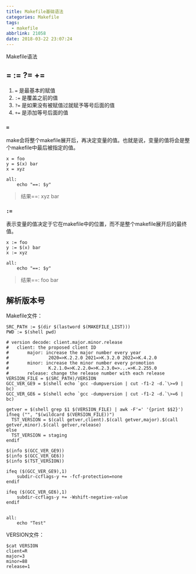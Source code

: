 ```yaml
---
title: Makefile基础语法
categories: Makefile
tags:
  - makefile
abbrlink: 21058
date: 2018-03-22 23:07:24
---
```


Makefile语法

<!--more-->

##  = := ?= +=

1. `=` 是最基本的赋值
2. `:=` 是覆盖之前的值
3. `?=` 是如果没有被赋值过就赋予等号后面的值
4. `+=` 是添加等号后面的值

### `=`

make会将整个makefile展开后，再决定变量的值。也就是说，变量的值将会是整个makefile中最后被指定的值。

```
x = foo
y = $(x) bar
x = xyz

all:
    echo "==: $y"
```
>结果==: xyz bar

### `:=`

表示变量的值决定于它在makefile中的位置，而不是整个makefile展开后的最终值。

```
x := foo
y := $(x) bar
x := xyz

all:
    echo "==: $y"
```
>结果==: foo bar


## 解析版本号

Makefile文件：
```
SRC_PATH := $(dir $(lastword $(MAKEFILE_LIST)))
PWD := $(shell pwd)

# version decode: client.major.minor.release
#	client: the proposed client ID
#       major: increase the major number every year
#       		2020=>K.2.2.0 2021=>K.3.2.0 2022=>K.4.2.0
#       minor: increase the minor number every promotion
#       		K.2.1.0=>K.2.2.0=>K.2.3.0=>...=>K.2.255.0
#       release: change the release number with each release
VERSION_FILE = $(SRC_PATH)/VERSION
GCC_VER_GE9 = $(shell echo `gcc -dumpversion | cut -f1-2 -d.`\>=9 | bc)
GCC_VER_GE6 = $(shell echo `gcc -dumpversion | cut -f1-2 -d.`\>=6 | bc)

getver = $(shell grep $1 $(VERSION_FILE) | awk -F'=' '{print $$2}')
ifneq ("", "$(wildcard $(VERSION_FILE))")
  TST_VERSION = $(call getver,client).$(call getver,major).$(call getver,minor).$(call getver,release)
else
  TST_VERSION = staging
endif

$(info $(GCC_VER_GE9))
$(info $(GCC_VER_GE6))
$(info $(TST_VERSION))

ifeq ($(GCC_VER_GE9),1)
	subdir-ccflags-y += -fcf-protection=none
endif

ifeq ($(GCC_VER_GE6),1)
	subdir-ccflags-y += -Wshift-negative-value
endif


all:
	echo "Test"
```

VERSION文件：
```
$cat VERSION
client=R
major=3
minor=88
release=1
```
